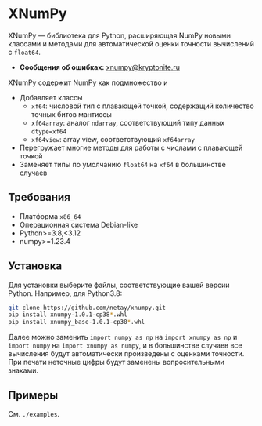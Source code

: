 # XNumPy

XNumPy &mdash; библиотека для Python, расширяющая NumPy новыми классами и методами для автоматической оценки точности вычислений с `float64`.
- **Сообщения об ошибках:** xnumpy@kryptonite.ru

XNumPy содержит NumPy как подмножество и
- Добавляет классы
  - `xf64`: числовой тип с плавающей точкой, содержащий количество точных битов мантиссы
  - `xf64array`: аналог `ndarray`, соответствующий типу данных `dtype=xf64`
  - `xf64view`: array view, соответствующий `xf64array`
- Перегружает многие методы для работы с числами с плавающей точкой
- Заменяет типы по умолчанию `float64` на `xf64` в большинстве случаев

Требования
----------------------

* Платформа `x86_64`
* Операционная система Debian-like
* Python>=3.8,<3.12
* numpy>=1.23.4

Установка
----------------------

Для установки выберите файлы, соответствующие вашей версии Python.
Например, для Python3.8:
```bash 
git clone https://github.com/netay/xnumpy.git
pip install xnumpy-1.0.1-cp38*.whl
pip install xnumpy_base-1.0.1-cp38*.whl
```

Далее можно заменить `import numpy as np` на `import xnumpy as np`
и `import numpy` на `import xnumpy as numpy`,
и в большинстве случаев все вычисления будут автоматически произведены
с оценками точности.
При печати неточные цифры будут заменены вопросительными знаками.

Примеры
----------------------

См. `./examples`.

